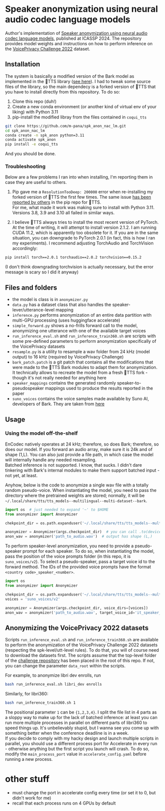 # Speaker anonymization using neural audio codec language models
Author's implementation of [Speaker anonymization using neural audio codec language models](https://arxiv.org/abs/2309.14129), published at ICASSP 2024. The repository provides model weights and instructions on how to perform inference on the [VoicePrivacy Challenge 2022](https://github.com/Voice-Privacy-Challenge/Voice-Privacy-Challenge-2022) dataset.

## Installation
The system is basically a modified version of the Bark model as implemented in the 🐸TTS library ([see here](https://docs.coqui.ai/en/dev/models/bark.html)). I had to tweak some source files of the library, so the main dependecy is a forked version of 🐸TTS that you have to install directly from this repository. To do so:
1. Clone this repo (duh!)
2. Create a new conda environment (or another kind of virtual env of your liking) with Python 3.11
3. pip-install the modified libray from the files contained in `coqui_tts`

```bash
git clone https://github.com/m-pana/spk_anon_nac_lm.git
cd spk_anon_nac_lm
conda create -n spk_anon python=3.11
conda activate spk_anon
pip install -e coqui_tts
```
And you should be done.

### Troubleshooting
Below are a few problems I ran into when installing, I'm reporting them in case they are useful to others.

1. Pip gave me a `ResolutionTooDeep: 200000` error when re-installing my forked version of 🐸TTS the first few times. The same issue [has been reported by others](https://github.com/pypa/pip/issues/12305) in the pip repo for 🐸TTS.  
For me, what made it work was making sure to install with Python 3.11. Versions 3.8, 3.9 and 3.10 all failed in similar ways.

2. I believe 🐸TTS always tries to install the most recent version of PyTorch. At the time of writing, it will attempt to install version 2.1.2. I am running CUDA 11.2, which is apparently too obsolete for it. If you are in the same situation, you can downgrade to PyTorch 2.0.1 (in fact, this is how I ran my experiments). I recommend adjusting TorchAudio and TorchVision accordingly:
```bash
pip install torch==2.0.1 torchaudio==2.0.2 torchvision==0.15.2
```
(I don't think downgrading torchvision is actually necessary, but the error message is scary so I did it anyway)

## Files and folders
- the model is class is in `anonymizer.py`
- `data.py` has a dataset class that also handles the speaker-lever/utterance-level mapping
- `inference.py` performs anonymization of an entire data partition with multi-GPU processing (uses huggingface accelerate)
- `simple_forward.py` shows a no-frills forward call to the model, anonymizing one utterance with one of the available target voices
- `run_inference_eval.sh` and `run_inference_train360.sh` are scripts with some pre-defined parameters to perform anonymization specifically of the VoicePrivacy datasets
- `resample.py` is a utility to resample a wav folder from 24 kHz (model output) to 16 kHz (required by VoicePrivacy Challenge)
- `bark_patch.patch` is a git patch that contains all the modifications that were made to the 🐸TTS Bark modules to adapt them for anonymization. It technically allows to recreate the model from a fresh 🐸TTS fork - though it's not really needed for anything here
- `speaker_mappings` contains the generated randomly speaker-to-pseudospeaker mappings used to produce the results reported in the paper
- `suno_voices` contains the voice samples made available by Suno AI, developers of Bark. They are taken from [here](https://suno-ai.notion.site/8b8e8749ed514b0cbf3f699013548683?v=bc67cff786b04b50b3ceb756fd05f68c)


## Usage
### Using the model off-the-shelf
EnCodec natively operates at 24 kHz; therefore, so does Bark; therefore, so does our model. If you forward an audio array, make sure it is 24k and of shape (1,L). You can also just provide a file path, in which case the model will internally handle any needed resampling.  
Batched inference is not supported. I know, that sucks. I didn't dare tinkering with Bark's internal modules to make them support batched input - not yet, at least.

Anyhow, below is the code to anonymize a single wav file with a totally random pseudo-voice. When instantiating the model, you need to pass the directory where the pretrained weights are stored; normally, it will be `~/.local/share/tts/tts_models--multilingual--multi-dataset--bark`.
```python
import os  # just needed to expand '~' to $HOME
from anonymizer import Anonymizer

chekpoint_dir = os.path.expanduser('~/.local/share/tts/tts_models--multilingual--multi-dataset--bark')

anonymizer = Anonymizer(args.checkpoint_dir)  # you can call .to(device) if you want
anon_wav = anonymizer('path_to_audio.wav')  # output has shape (L,)
```
To perform speaker-level anonymization, you need to provide a pseudo-speaker prompt for each speaker. To do so, when instantiating the model, pass the position of the voice prompts folder (in this repo, it is `suno_voices/v2`). To select a pseudo-speaker, pass a target voice id to the forward method. The IDs of the provided voice prompts have the format `<country code>_speaker_<number>`.
```python
import os
from anonymizer import Anonymizer

chekpoint_dir = os.path.expanduser('~/.local/share/tts/tts_models--multilingual--multi-dataset--bark')
voices = 'suno_voices/v2'

anonymizer = Anonymizer(args.checkpoint_dir, voice_dirs=[voices])
anon_wav = anonymizer('path_to_audio.wav', target_voice_id='it_speaker_0')
```

## Anonymizing the VoicePrivacy 2022 datasets
Scripts `run_inference_eval.sh` and `run_inference_train360.sh` are available to perform the anonymization of the VoicePrivacy Challenge 2022 datasets (respecting the spk-level/utt-level rules). To do that, you will of course need to download the datasets first. The scripts assume that the top-level folder of the [challenge repository](https://github.com/Voice-Privacy-Challenge/Voice-Privacy-Challenge-2022) has been placed in the root of this repo. If not, you can change the parameter `data_root` within the scripts.

For example, to anonymize libri dev enrolls, run
```bash
bash run_inference_eval.sh libri_dev enrolls
```
Similarly, for libri360:
```bash
bash run_inference_train360.sh 1
```
The positional parameter `1` can be `{1,2,3,4}`. I split the file list in 4 parts as a sloppy way to make up for the lack of batched inference: at least you can run more multiple processes in parallel on different parts of libri360 to speed things up. It's unbelievably stupid, but I wanna see you come up with something better when the conference deadline is in a week.  
If you decide to comply with my hacky design and launch multiple scripts in parallel, you should use a different process port for Accelerate in every run - otherwise anything but the first script you launch will crash. To do so, modify the `main_process_port` value in `accelerate_config.yaml` before running a new process.

# other stuff
- must change the port in accelerate config every time (or set it to 0, but didn't work for me)
- recall that each process runs on 4 GPUs by default